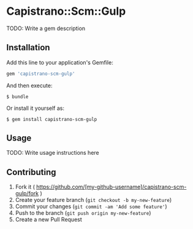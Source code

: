 # Capistrano::Scm::Gulp

TODO: Write a gem description

## Installation

Add this line to your application's Gemfile:

```ruby
gem 'capistrano-scm-gulp'
```

And then execute:

    $ bundle

Or install it yourself as:

    $ gem install capistrano-scm-gulp

## Usage

TODO: Write usage instructions here

## Contributing

1. Fork it ( https://github.com/[my-github-username]/capistrano-scm-gulp/fork )
2. Create your feature branch (`git checkout -b my-new-feature`)
3. Commit your changes (`git commit -am 'Add some feature'`)
4. Push to the branch (`git push origin my-new-feature`)
5. Create a new Pull Request
